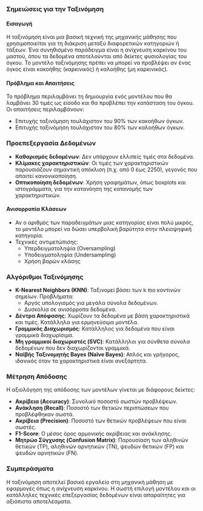 ### Σημειώσεις για την Ταξινόμηση

#### Εισαγωγή
Η ταξινόμηση είναι μια βασική τεχνική της μηχανικής μάθησης που χρησιμοποιείται για τη διάκριση μεταξύ διαφορετικών κατηγοριών ή τάξεων. Ένα συνηθισμένο παράδειγμα είναι η ανίχνευση καρκίνου του μαστού, όπου τα δεδομένα αποτελούνται από δείκτες φυσιολογίας του όγκου. Το μοντέλο ταξινόμησης πρέπει να μπορεί να προβλέψει αν ένας όγκος είναι κακοήθης (καρκινικός) ή καλοήθης (μη καρκινικός).

#### Πρόβλημα και Απαιτήσεις
Το πρόβλημα περιλαμβάνει τη δημιουργία ενός μοντέλου που θα λαμβάνει 30 τιμές ως είσοδο και θα προβλέπει την κατάσταση του όγκου. Οι απαιτήσεις περιλαμβάνουν:
- Επιτυχής ταξινόμηση τουλάχιστον του 90% των κακοήθων όγκων.
- Επιτυχής ταξινόμηση τουλάχιστον του 80% των καλοήθων όγκων.

### Προεπεξεργασία Δεδομένων
- **Καθαρισμός δεδομένων**: Δεν υπάρχουν ελλιπείς τιμές στα δεδομένα.
- **Κλίμακες χαρακτηριστικών**: Οι τιμές των χαρακτηριστικών παρουσιάζουν σημαντική απόκλιση (π.χ. από 0 έως 2250), γεγονός που απαιτεί κανονικοποίηση.
- **Οπτικοποίηση δεδομένων**: Χρήση γραφημάτων, όπως boxplots και ιστογράμματα, για την κατανόηση της κατανομής των χαρακτηριστικών.

#### Ανισορροπία Κλάσεων
- Αν ο αριθμός των παραδειγμάτων μιας κατηγορίας είναι πολύ μικρός, το μοντέλο μπορεί να δώσει υπερβολική βαρύτητα στην πλειοψηφική κατηγορία.
- Τεχνικές αντιμετώπισης:
  - Υπερδειγματοληψία (Oversampling)
  - Υποδειγματοληψία (Undersampling)
  - Χρήση βαρών κλάσης

### Αλγόριθμοι Ταξινόμησης
- **K-Nearest Neighbors (KNN)**: Ταξινομεί βάσει των k πιο κοντινών σημείων. Προβλήματα:
  - Αργός υπολογισμός για μεγάλα σύνολα δεδομένων.
  - Δυσκολία σε ανισόρροπα δεδομένα.
- **Δέντρα Απόφασης**: Χωρίζουν τα δεδομένα με βάση χαρακτηριστικά και τιμές. Κατάλληλα για ερμηνεύσιμα μοντέλα.
- **Γραμμικός Διαχωρισμός**: Κατάλληλος για δεδομένα που είναι γραμμικά διαχωρίσιμα.
- **Μη γραμμικοί διαχωριστές (SVC)**: Κατάλληλοι για σύνθετα σύνολα δεδομένων που δεν διαχωρίζονται γραμμικά.
- **Ναϊβής Ταξινομητής Bayes (Naïve Bayes)**: Απλός και γρήγορος, ιδανικός όταν τα χαρακτηριστικά είναι ανεξάρτητα.

### Μέτρηση Απόδοσης
Η αξιολόγηση της απόδοσης των μοντέλων γίνεται με διάφορους δείκτες:
- **Ακρίβεια (Accuracy)**: Συνολικό ποσοστό σωστών προβλέψεων.
- **Ανάκληση (Recall)**: Ποσοστό των θετικών περιπτώσεων που προβλέφθηκαν σωστά.
- **Ακρίβεια (Precision)**: Ποσοστό των θετικών προβλέψεων που είναι σωστές.
- **F1-Score**: Ο μέσος όρος αρμονικής ακρίβειας και ανάκλησης.
- **Μητρώο Σύγχυσης (Confusion Matrix)**: Παρουσίαση των αληθινών θετικών (TP), αληθινών αρνητικών (TN), ψευδών θετικών (FP) και ψευδών αρνητικών (FN).

### Συμπεράσματα
Η ταξινόμηση αποτελεί βασικό εργαλείο στη μηχανική μάθηση με εφαρμογές όπως η ανίχνευση καρκίνου. Η σωστή επιλογή μοντέλου και οι κατάλληλες τεχνικές επεξεργασίας δεδομένων είναι απαραίτητες για αξιόπιστα αποτελέσματα.


